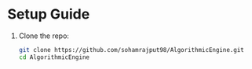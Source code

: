 # Setup Guide

1. Clone the repo:
   ```bash
   git clone https://github.com/sohamrajput98/AlgorithmicEngine.git
   cd AlgorithmicEngine
